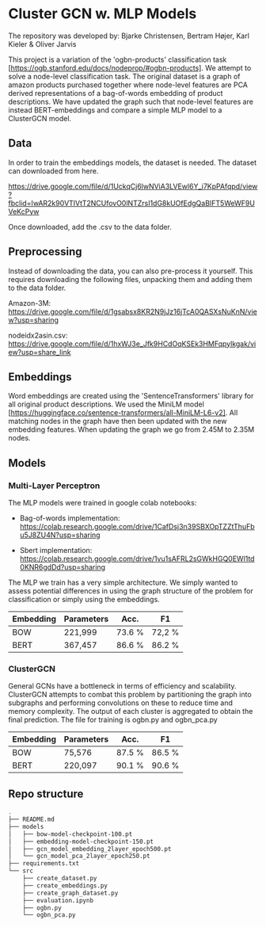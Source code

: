 # Cluster GCN w. MLP Models

The repository was developed by:
Bjarke Christensen, Bertram Højer, Karl Kieler & Oliver Jarvis

This project is a variation of the 'ogbn-products' classification task [https://ogb.stanford.edu/docs/nodeprop/#ogbn-products]. We attempt to solve a node-level classification task. The original dataset is a graph of amazon products purchased together where node-level features are PCA derived representations of a bag-of-words embedding of product descriptions. We have updated the graph such that node-level features are instead BERT-embeddings and compare a simple MLP model to a ClusterGCN model. 

## Data
In order to train the embeddings models, the dataset is needed. The dataset can downloaded from here.


https://drive.google.com/file/d/1UckqCj6lwNViA3LVEwl6Y_i7KpPAfqpd/view?fbclid=IwAR2k90VTIVtT2NCUfovO0lNTZrsI1dG8kUOfEdgQaBIFT5WeWF9UVeKcPyw


Once downloaded, add the .csv to the data folder.

## Preprocessing
Instead of downloading the data, you can also pre-process it yourself.
This requires downloading the following files, unpacking them and adding them to the data folder.


Amazon-3M: https://drive.google.com/file/d/1gsabsx8KR2N9jJz16jTcA0QASXsNuKnN/view?usp=sharing


nodeidx2asin.csv: https://drive.google.com/file/d/1hxWJ3e_Jfk9HCdOqKSEk3HMFqpylkgak/view?usp=share_link

## Embeddings
Word embeddings are created using the 'SentenceTransformers' library for all original product descriptions. We used the MiniLM model [https://huggingface.co/sentence-transformers/all-MiniLM-L6-v2]. All matching nodes in the graph have then been updated with the new embedding features. When updating the graph we go from 2.45M to 2.35M nodes.

## Models
### Multi-Layer Perceptron
The MLP models were trained in google colab notebooks:

- Bag-of-words implementation: https://colab.research.google.com/drive/1CafDsj3n39SBXOpTZZtThuFbu5J8ZU4N?usp=sharing

- Sbert implementation: https://colab.research.google.com/drive/1vu1sAFRL2sGWkHGQ0EWl1td0KNR6gdDd?usp=sharing


The MLP we train has a very simple architecture. We simply wanted to assess potential differences in using the graph structure of the problem for classification or simply using the embeddings. 

| Embedding | Parameters | Acc.     | F1       |
|-----------|------------|----------|----------|
| BOW       | 221,999    | 73.6 %   | 72,2 %   |
| BERT      | 367,457    | 86.6 %   | 86.2 %   |

### ClusterGCN
General GCNs have a bottleneck in terms of efficiency and scalability. ClusterGCN attempts to combat this problem by partitioning the graph into subgraphs and performing convolutions on these to reduce time and memory complexity. The output of each cluster is aggregated to obtain the final prediction. The file for training is ogbn.py and ogbn_pca.py

| Embedding | Parameters | Acc.     | F1       |
|-----------|------------|----------|----------|
| BOW       |  75,576    | 87.5 %   | 86.5 %   |
| BERT      | 220,097    | 90.1 %   | 90.6 %   |

## Repo structure 
```bash 
.
├── README.md
├── models
│   ├── bow-model-checkpoint-100.pt
│   ├── embedding-model-checkpoint-150.pt
│   ├── gcn_model_embedding_2layer_epoch500.pt
│   └── gcn_model_pca_2layer_epoch250.pt
├── requirements.txt
└── src
    ├── create_dataset.py
    ├── create_embeddings.py
    ├── create_graph_dataset.py
    ├── evaluation.ipynb
    ├── ogbn.py
    └── ogbn_pca.py
```
